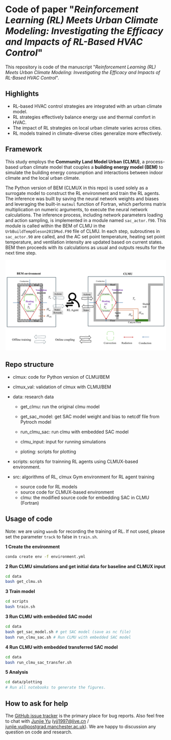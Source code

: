 # Code of paper "*Reinforcement Learning (RL) Meets Urban Climate Modeling: Investigating the Efficacy and Impacts of RL-Based HVAC Control*" 

This repository is code of the manuscript "*Reinforcement Learning (RL) Meets Urban Climate Modeling: Investigating the Efficacy and Impacts of RL-Based HVAC Control*".

## Highlights

- RL-based HVAC control strategies are integrated with an urban climate model. 
- RL strategies effectively balance energy use and thermal comfort in HVAC.
- The impact of RL strategies on local urban climate varies across cities. 
- RL models trained in climate-diverse cities generalize more effectively. 

## Framework

This study employs the **Community Land Model Urban (CLMU)**, a process-based urban climate model that couples a **building energy model (BEM)** to simulate the building energy consumption and interactions between indoor climate and the local urban climate. 

The Python version of BEM (CLMUX in this repo) is used solely as a surrogate model to construct the RL environment and train the RL agents. The inference was built by saving the neural network weights and biases and leveraging the built-in `matmul` function of Fortran, which performs matrix multiplication on numeric arguments, to execute the neural network calculations. The inference process, including network parameters loading and action sampling, is implemented in a module named `sac_actor.f90`. This module is called within the BEM of CLMU in the `UrbBuildTempOleson2015Mod.F90` file of CLMU. In each step, subroutines in `sac_actor.90` are called, and the AC set point temperature, heating set point temperature, and ventilation intensity are updated based on current states. BEM then proceeds with its calculations as usual and outputs results for the next time step. 

![framework](mdfigs/framework.png)

## Repo structure

- clmux: code for Python version of CLMU/BEM

- clmux_val: validation of clmux with CLMU/BEM

- data: research data

    - get_clmu: run the original clmu model

    - get_sac_model: get SAC model weight and bias to netcdf file from Pytroch model

    - run_clmu_sac: run clmu with embedded SAC model

    - clmu_input: input for running simulations

    - ploting: scripts for plotting

- scripts: scripts for trainning RL agents using CLMUX-based environment.

- src: algorithms of RL, clmux Gym environment for RL agent training
  
    -  source code for RL models
    -  source code for CLMUX-based environment
    -  clmu: the modified source code for embedding SAC in CLMU (Fortran)

## Usage of code

Note: we are using `wandb` for recording the training of RL. If not used, please set the parameter `track` to false in `train.sh`. 

**1 Create the environment**
```bash
conda create env -f environment.yml
```
**2 Run CLMU simulations and get initial data for baseline and CLMUX input**
```bash
cd data
bash get_clmu.sh
```

**3 Train model**
```bash
cd scripts
bash train.sh
```

**3 Run CLMU with embedded SAC model**
```bash
cd data
bash get_sac_model.sh # get SAC model (save as nc file)
bash run_clmu_sac.sh # Run CLMU with embedded SAC model
```

**4 Run CLMU with embedded transferred SAC model**
```bash
cd data
bash run_clmu_sac_transfer.sh
```

**5 Analysis**
```bash
cd data/plotting
# Run all notebooks to generate the figures.
```

## How to ask for help
The [GitHub issue tracker](https://github.com/envdes/code_CLMU_HVAC_RL/issues) is the primary place for bug reports. Also feel free to chat with [Junjie Yu](https://junjieyu-uom.github.io/) (yjj1997@live.cn / junjie.yu@postgrad.manchester.ac.uk). We are happy to discussion any question on code and research. 